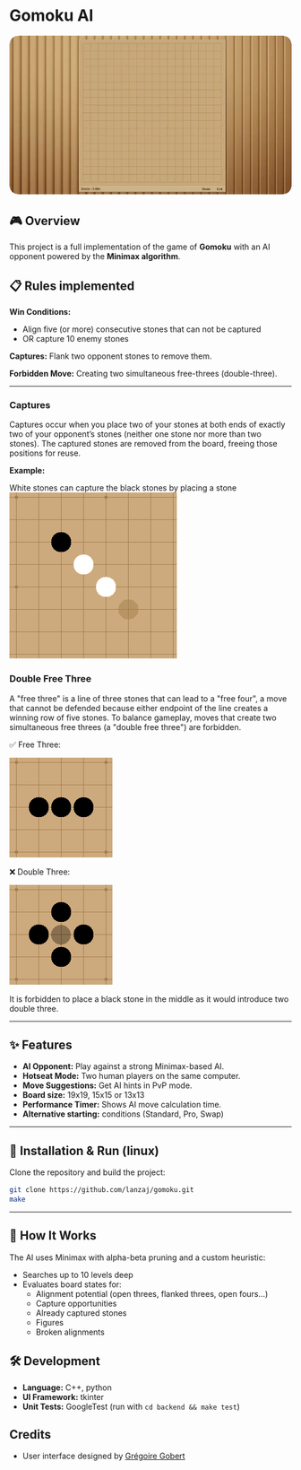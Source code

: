 # Gomoku AI

![Project Banner](./gomoku.webp)

## 🎮 Overview

This project is a full implementation of the game of **Gomoku** with an AI opponent powered by the **Minimax algorithm**.

## 📋 Rules implemented

**Win Conditions:**
- Align five (or more) consecutive stones that can not be captured
- OR capture 10 enemy stones

**Captures:** Flank two opponent stones to remove them.

**Forbidden Move:** Creating two simultaneous free-threes (double-three).

---

### Captures

Captures occur when you place two of your stones at both ends of exactly two of your opponent’s stones (neither one stone nor more than two stones). The captured stones are removed from the board, freeing those positions for reuse.


**Example:**

White stones can capture the black stones by placing a stone
![Capture](./capture.png)

### Double Free Three
A "free three" is a line of three stones that can lead to a "free four", a move that cannot be defended because either endpoint of the line creates a winning row of five stones. To balance gameplay, moves that create two simultaneous free threes (a "double free three") are forbidden.

✅ Free Three:

![Free Three](./freeThree.png)


❌ Double Three:

![Double Three](./doubleThree.png)

It is forbidden to place a black stone in the middle as it would introduce two double three.

---

## ✨ Features

- **AI Opponent:** Play against a strong Minimax-based AI.
- **Hotseat Mode:** Two human players on the same computer.
- **Move Suggestions:** Get AI hints in PvP mode.
- **Board size:** 19x19, 15x15 or 13x13 
- **Performance Timer:** Shows AI move calculation time.
- **Alternative starting:** conditions (Standard, Pro, Swap)

---

## 🚀 Installation & Run (linux)

Clone the repository and build the project:

```bash
git clone https://github.com/lanzaj/gomoku.git
make
```

---

## 🧠 How It Works

The AI uses Minimax with alpha-beta pruning and a custom heuristic:

- Searches up to 10 levels deep
- Evaluates board states for:
  - Alignment potential (open threes, flanked threes, open fours...)
  - Capture opportunities
  - Already captured stones
  - Figures
  - Broken alignments

## 🛠️ Development

- **Language:** C++, python
- **UI Framework:** tkinter
- **Unit Tests:** GoogleTest (run with `cd backend && make test`)


## Credits

- User interface designed by [Grégoire Gobert](https://github.com/gregoiregobert)
